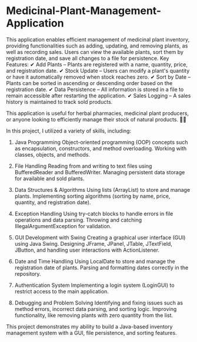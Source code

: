 # Medicinal-Plant-Management-Application
This application enables efficient management of medicinal plant inventory, providing functionalities such as adding, updating, and removing plants, as well as recording sales. Users can view the available plants, sort them by registration date, and save all changes to a file for persistence.
Key Features:
✔ Add Plants – Plants are registered with a name, quantity, price, and registration date.
✔ Stock Update – Users can modify a plant's quantity or have it automatically removed when stock reaches zero.
✔ Sort by Date – Plants can be sorted in ascending or descending order based on the registration date.
✔ Data Persistence – All information is stored in a file to remain accessible after restarting the application.
✔ Sales Logging – A sales history is maintained to track sold products.

This application is useful for herbal pharmacies, medicinal plant producers, or anyone looking to efficiently manage their stock of natural products. 🚀🌿

In this project, I utilized a variety of skills, including:
1. Java Programming
Object-oriented programming (OOP) concepts such as encapsulation, constructors, and method overloading.
Working with classes, objects, and methods.

2. File Handling
Reading from and writing to text files using BufferedReader and BufferedWriter.
Managing persistent data storage for available and sold plants.

3. Data Structures & Algorithms
Using lists (ArrayList) to store and manage plants.
Implementing sorting algorithms (sorting by name, price, quantity, and registration date).

4. Exception Handling
Using try-catch blocks to handle errors in file operations and data parsing.
Throwing and catching IllegalArgumentException for validation.

5. GUI Development with Swing
Creating a graphical user interface (GUI) using Java Swing.
Designing JFrame, JPanel, JTable, JTextField, JButton, and handling user interactions with ActionListener.

6. Date and Time Handling
Using LocalDate to store and manage the registration date of plants.
Parsing and formatting dates correctly in the repository.

7. Authentication System
Implementing a login system (LoginGUI) to restrict access to the main application.

8. Debugging and Problem Solving
Identifying and fixing issues such as method errors, incorrect data parsing, and sorting logic.
Improving functionality, like removing plants with zero quantity from the list.

This project demonstrates my ability to build a Java-based inventory management system with a GUI, file persistence, and sorting features.







